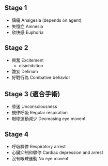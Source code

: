 ## Stage 1
- 鎮痛 Analgesia (depends on agent)
- 失憶症 Amnesia
- 欣快感 Euphoria
## Stage 2
- 興奮 Excitement 
	- disinhibition
- 譫妄 Delirium
- 好戰行為 Combative behavior
## Stage 3 (適合手術)
- 昏迷 Unconsciousness
- 規律呼吸 Regular respiration
- 眼球運動減少 Decreasing eye movent
## Stage 4
- 呼吸驟停 Respiratory arrest
- 心臟抑制和驟停 Cardiac depression and arrest
- 沒有眼球運動 No eye movent